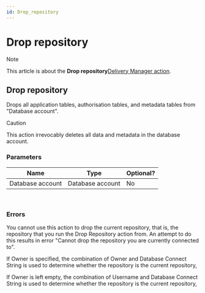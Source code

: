 ```yaml
---
id: Drop_repository
---
```


# Drop repository



> [!NOTE]
> This article is about the **Drop repository**[Delivery Manager action](/docs/Continuous_delivery/Delivery_Manager_actions_by_name).

## **Drop repository**

Drops all application tables, authorisation tables, and metadata tables from "Database account".

> [!CAUTION]
> This action irrevocably deletes all data and metadata in the database account.

### Parameters

|**Name**|**Type**|**Optional?**|
|--------|--------|--------|
|Database account|Database account|No      |



 

### Errors



You cannot use this action to drop the current repository, that is, the repository that you run the Drop Repository action from. An attempt to do this results in error "Cannot drop the repository you are currently connected to".

If Owner is specified, the combination of Owner and Database Connect String is used to determine whether the repository is the current repository,

If Owner is left empty, the combination of Username and Database Connect String is used to determine whether the repository is the current repository,